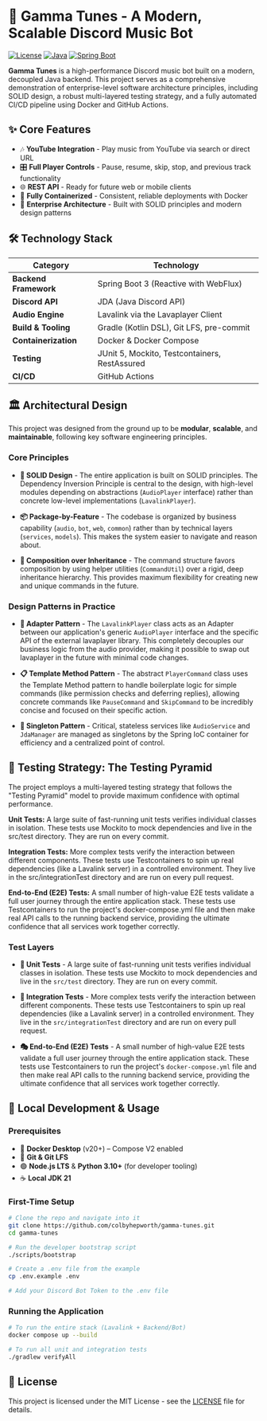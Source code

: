 # 🎵 Gamma Tunes - A Modern, Scalable Discord Music Bot

[![License](https://img.shields.io/badge/license-MIT-blue.svg)](LICENSE)
[![Java](https://img.shields.io/badge/Java-21-ED8B00.svg?logo=java&logoColor=white)](https://openjdk.org/projects/jdk/21/)
[![Spring Boot](https://img.shields.io/badge/Spring%20Boot-3.0-6DB33F.svg?logo=spring&logoColor=white)](https://spring.io/projects/spring-boot)

**Gamma Tunes** is a high-performance Discord music bot built on a modern, decoupled Java backend. This project serves as a comprehensive demonstration of enterprise-level software architecture principles, including SOLID design, a robust multi-layered testing strategy, and a fully automated CI/CD pipeline using Docker and GitHub Actions.

## ✨ Core Features

- 🎶 **YouTube Integration** - Play music from YouTube via search or direct URL
- 🎛️ **Full Player Controls** - Pause, resume, skip, stop, and previous track functionality
- 🌐 **REST API** - Ready for future web or mobile clients
- 🐳 **Fully Containerized** - Consistent, reliable deployments with Docker
- 🔧 **Enterprise Architecture** - Built with SOLID principles and modern design patterns

## 🛠️ Technology Stack

| Category | Technology |
|----------|------------|
| **Backend Framework** | Spring Boot 3 (Reactive with WebFlux) |
| **Discord API** | JDA (Java Discord API) |
| **Audio Engine** | Lavalink via the Lavaplayer Client |
| **Build & Tooling** | Gradle (Kotlin DSL), Git LFS, pre-commit |
| **Containerization** | Docker & Docker Compose |
| **Testing** | JUnit 5, Mockito, Testcontainers, RestAssured |
| **CI/CD** | GitHub Actions |

## 🏛️ Architectural Design

This project was designed from the ground up to be **modular**, **scalable**, and **maintainable**, following key software engineering principles.

### Core Principles

- **🎯 SOLID Design** - The entire application is built on SOLID principles. The Dependency Inversion Principle is central to the design, with high-level modules depending on abstractions (`AudioPlayer` interface) rather than concrete low-level implementations (`LavalinkPlayer`).

- **📦 Package-by-Feature** - The codebase is organized by business capability (`audio`, `bot`, `web`, `common`) rather than by technical layers (`services`, `models`). This makes the system easier to navigate and reason about.

- **🔧 Composition over Inheritance** - The command structure favors composition by using helper utilities (`CommandUtil`) over a rigid, deep inheritance hierarchy. This provides maximum flexibility for creating new and unique commands in the future.

### Design Patterns in Practice

- **🔌 Adapter Pattern** - The `LavalinkPlayer` class acts as an Adapter between our application's generic `AudioPlayer` interface and the specific API of the external lavaplayer library. This completely decouples our business logic from the audio provider, making it possible to swap out lavaplayer in the future with minimal code changes.

- **📋 Template Method Pattern** - The abstract `PlayerCommand` class uses the Template Method pattern to handle boilerplate logic for simple commands (like permission checks and deferring replies), allowing concrete commands like `PauseCommand` and `SkipCommand` to be incredibly concise and focused on their specific action.

- **🎯 Singleton Pattern** - Critical, stateless services like `AudioService` and `JdaManager` are managed as singletons by the Spring IoC container for efficiency and a centralized point of control.

## 🧪 Testing Strategy: The Testing Pyramid
The project employs a multi-layered testing strategy that follows the "Testing Pyramid" model to provide maximum confidence with optimal performance.

**Unit Tests:** A large suite of fast-running unit tests verifies individual classes in isolation. These tests use Mockito to mock dependencies and live in the src/test directory. They are run on every commit.

**Integration Tests:** More complex tests verify the interaction between different components. These tests use Testcontainers to spin up real dependencies (like a Lavalink server) in a controlled environment. They live in the src/integrationTest directory and are run on every pull request.

**End-to-End (E2E) Tests:** A small number of high-value E2E tests validate a full user journey through the entire application stack. These tests use Testcontainers to run the project's docker-compose.yml file and then make real API calls to the running backend service, providing the ultimate confidence that all services work together correctly.

### Test Layers

- **🔬 Unit Tests** - A large suite of fast-running unit tests verifies individual classes in isolation. These tests use Mockito to mock dependencies and live in the `src/test` directory. They are run on every commit.

- **🔗 Integration Tests** - More complex tests verify the interaction between different components. These tests use Testcontainers to spin up real dependencies (like a Lavalink server) in a controlled environment. They live in the `src/integrationTest` directory and are run on every pull request.

- **🎭 End-to-End (E2E) Tests** - A small number of high-value E2E tests validate a full user journey through the entire application stack. These tests use Testcontainers to run the project's `docker-compose.yml` file and then make real API calls to the running backend service, providing the ultimate confidence that all services work together correctly.

## 🚀 Local Development & Usage

### Prerequisites

- 🐳 **Docker Desktop** (v20+) – Compose V2 enabled
- 🔧 **Git & Git LFS**
- 🟢 **Node.js LTS** & **Python 3.10+** (for developer tooling)
- ☕ **Local JDK 21**

### First-Time Setup

```bash
# Clone the repo and navigate into it
git clone https://github.com/colbyhepworth/gamma-tunes.git
cd gamma-tunes

# Run the developer bootstrap script
./scripts/bootstrap

# Create a .env file from the example
cp .env.example .env

# Add your Discord Bot Token to the .env file
```

### Running the Application

```bash
# To run the entire stack (Lavalink + Backend/Bot)
docker compose up --build

# To run all unit and integration tests
./gradlew verifyAll
```

## 📄 License

This project is licensed under the MIT License - see the [LICENSE](LICENSE) file for details.
